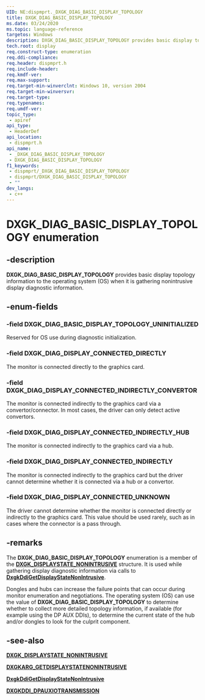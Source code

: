 ```yaml
---
UID: NE:dispmprt._DXGK_DIAG_BASIC_DISPLAY_TOPOLOGY
title: DXGK_DIAG_BASIC_DISPLAY_TOPOLOGY
ms.date: 03/24/2020
ms.topic: language-reference
targetos: Windows
description: DXGK_DIAG_BASIC_DISPLAY_TOPOLOGY provides basic display topology information to the operating system (OS) when it is gathering nonintrusive display diagnostic information.
tech.root: display
req.construct-type: enumeration
req.ddi-compliance: 
req.header: dispmprt.h
req.include-header: 
req.kmdf-ver: 
req.max-support: 
req.target-min-winverclnt: Windows 10, version 2004
req.target-min-winversvr: 
req.target-type: 
req.typenames: 
req.umdf-ver: 
topic_type:
 - apiref
api_type:
 - HeaderDef
api_location:
 - dispmprt.h
api_name:
 - _DXGK_DIAG_BASIC_DISPLAY_TOPOLOGY
 - DXGK_DIAG_BASIC_DISPLAY_TOPOLOGY
f1_keywords:
 - dispmprt/_DXGK_DIAG_BASIC_DISPLAY_TOPOLOGY
 - dispmprt/DXGK_DIAG_BASIC_DISPLAY_TOPOLOGY
 - ""
dev_langs:
 - c++
---
```


# DXGK_DIAG_BASIC_DISPLAY_TOPOLOGY enumeration

## -description

**DXGK_DIAG_BASIC_DISPLAY_TOPOLOGY** provides basic display topology information to the operating system (OS) when it is gathering nonintrusive display diagnostic information.

## -enum-fields

### -field DXGK_DIAG_BASIC_DISPLAY_TOPOLOGY_UNINITIALIZED

Reserved for OS use during diagnostic initialization.

### -field DXGK_DIAG_DISPLAY_CONNECTED_DIRECTLY

The monitor is connected directly to the graphics card.

### -field DXGK_DIAG_DISPLAY_CONNECTED_INDIRECTLY_CONVERTOR

The monitor is connected indirectly to the graphics card via a convertor/connector. In most cases, the driver can only detect active convertors.

### -field DXGK_DIAG_DISPLAY_CONNECTED_INDIRECTLY_HUB

The monitor is connected indirectly to the graphics card via a hub.

### -field DXGK_DIAG_DISPLAY_CONNECTED_INDIRECTLY

The monitor is connected indirectly to the graphics card but the driver cannot determine whether it is connected via a hub or a convertor.

### -field DXGK_DIAG_DISPLAY_CONNECTED_UNKNOWN

The driver cannot determine whether the monitor is connected directly or indirectly to the graphics card. This value should be used rarely, such as in cases where the connector is a pass through.

## -remarks

The **DXGK_DIAG_BASIC_DISPLAY_TOPOLOGY** enumeration is a member of the [**DXGK_DISPLAYSTATE_NONINTRUSIVE**](ns-dispmprt-dxgk_displaystate_nonintrusive.md) structure. It is used while gathering display diagnostic information via calls to [**DxgkDdiGetDisplayStateNonIntrusive**](nc-dispmprt-dxgkddi_getdisplaystatenonintrusive.md).

Dongles and hubs can increase the failure points that can occur during monitor enumeration and negotiations. The operating system (OS) can use the value of **DXGK_DIAG_BASIC_DISPLAY_TOPOLOGY** to determine whether to collect more detailed topology information, if available (for example using the DP AUX DDIs), to determine the current state of the hub and/or dongles to look for the culprit component.

## -see-also

[**DXGK_DISPLAYSTATE_NONINTRUSIVE**](ns-dispmprt-dxgk_displaystate_nonintrusive.md)

[**DXGKARG_GETDISPLAYSTATENONINTRUSIVE**](ns-dispmprt-dxgkarg_getdisplaystatenonintrusive.md)

[**DxgkDdiGetDisplayStateNonIntrusive**](nc-dispmprt-dxgkddi_getdisplaystatenonintrusive.md)

[**DXGKDDI_DPAUXIOTRANSMISSION**](nc-dispmprt-dxgkddi_dpauxiotransmission.md)
